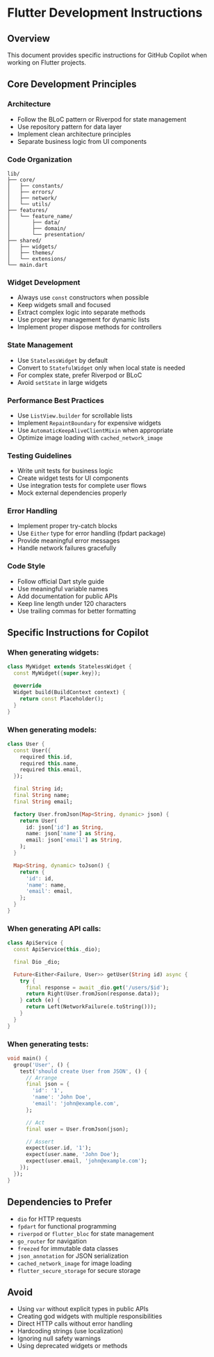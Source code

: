 # Flutter Development Instructions

## Overview
This document provides specific instructions for GitHub Copilot when working on Flutter projects.

## Core Development Principles

### Architecture
- Follow the BLoC pattern or Riverpod for state management
- Use repository pattern for data layer
- Implement clean architecture principles
- Separate business logic from UI components

### Code Organization
```
lib/
├── core/
│   ├── constants/
│   ├── errors/
│   ├── network/
│   └── utils/
├── features/
│   └── feature_name/
│       ├── data/
│       ├── domain/
│       └── presentation/
├── shared/
│   ├── widgets/
│   ├── themes/
│   └── extensions/
└── main.dart
```

### Widget Development
- Always use `const` constructors when possible
- Keep widgets small and focused
- Extract complex logic into separate methods
- Use proper key management for dynamic lists
- Implement proper dispose methods for controllers

### State Management
- Use `StatelessWidget` by default
- Convert to `StatefulWidget` only when local state is needed
- For complex state, prefer Riverpod or BLoC
- Avoid `setState` in large widgets

### Performance Best Practices
- Use `ListView.builder` for scrollable lists
- Implement `RepaintBoundary` for expensive widgets
- Use `AutomaticKeepAliveClientMixin` when appropriate
- Optimize image loading with `cached_network_image`

### Testing Guidelines
- Write unit tests for business logic
- Create widget tests for UI components
- Use integration tests for complete user flows
- Mock external dependencies properly

### Error Handling
- Implement proper try-catch blocks
- Use `Either` type for error handling (fpdart package)
- Provide meaningful error messages
- Handle network failures gracefully

### Code Style
- Follow official Dart style guide
- Use meaningful variable names
- Add documentation for public APIs
- Keep line length under 120 characters
- Use trailing commas for better formatting

## Specific Instructions for Copilot

### When generating widgets:
```dart
class MyWidget extends StatelessWidget {
  const MyWidget({super.key});

  @override
  Widget build(BuildContext context) {
    return const Placeholder();
  }
}
```

### When generating models:
```dart
class User {
  const User({
    required this.id,
    required this.name,
    required this.email,
  });

  final String id;
  final String name;
  final String email;

  factory User.fromJson(Map<String, dynamic> json) {
    return User(
      id: json['id'] as String,
      name: json['name'] as String,
      email: json['email'] as String,
    );
  }

  Map<String, dynamic> toJson() {
    return {
      'id': id,
      'name': name,
      'email': email,
    };
  }
}
```

### When generating API calls:
```dart
class ApiService {
  const ApiService(this._dio);

  final Dio _dio;

  Future<Either<Failure, User>> getUser(String id) async {
    try {
      final response = await _dio.get('/users/$id');
      return Right(User.fromJson(response.data));
    } catch (e) {
      return Left(NetworkFailure(e.toString()));
    }
  }
}
```

### When generating tests:
```dart
void main() {
  group('User', () {
    test('should create User from JSON', () {
      // Arrange
      final json = {
        'id': '1',
        'name': 'John Doe',
        'email': 'john@example.com',
      };

      // Act
      final user = User.fromJson(json);

      // Assert
      expect(user.id, '1');
      expect(user.name, 'John Doe');
      expect(user.email, 'john@example.com');
    });
  });
}
```

## Dependencies to Prefer
- `dio` for HTTP requests
- `fpdart` for functional programming
- `riverpod` or `flutter_bloc` for state management
- `go_router` for navigation
- `freezed` for immutable data classes
- `json_annotation` for JSON serialization
- `cached_network_image` for image loading
- `flutter_secure_storage` for secure storage

## Avoid
- Using `var` without explicit types in public APIs
- Creating god widgets with multiple responsibilities
- Direct HTTP calls without error handling
- Hardcoding strings (use localization)
- Ignoring null safety warnings
- Using deprecated widgets or methods
